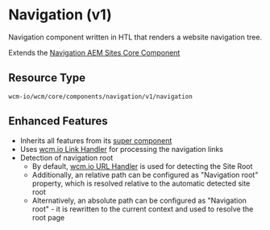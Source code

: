 Navigation (v1)
====
Navigation component written in HTL that renders a website navigation tree.

Extends the [Navigation AEM Sites Core Component][extends-component]

## Resource Type
```
wcm-io/wcm/core/components/navigation/v1/navigation
```

## Enhanced Features

* Inherits all features from its [super component][extends-component]
* Uses [wcm.io Link Handler][wcmio-handler-link] for processing the navigation links
* Detection of navigation root
    * By default, [wcm.io URL Handler][wcmio-handler-url] is used for detecting the Site Root
    * Additionally, an relative path can be configured as "Navigation root" property, which is resolved relative to the automatic detected site root
    * Alternatively, an absolute path can be configured as "Navigation root" - it is rewritten to the current context and used to resolve the root page 

[extends-component]: https://github.com/adobe/aem-core-wcm-components/tree/master/content/src/content/jcr_root/apps/core/wcm/components/navigation/v1/navigation
[wcmio-handler-link]: https://wcm.io/handler/link/
[wcmio-handler-url]: https://wcm.io/handler/url/
